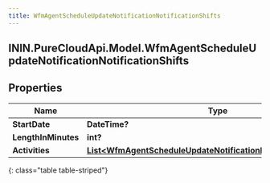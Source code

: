 ```yaml
---
title: WfmAgentScheduleUpdateNotificationNotificationShifts
---
```

## ININ.PureCloudApi.Model.WfmAgentScheduleUpdateNotificationNotificationShifts

## Properties

|Name | Type | Description | Notes|
|------------ | ------------- | ------------- | -------------|
| **StartDate** | **DateTime?** |  | [optional] |
| **LengthInMinutes** | **int?** |  | [optional] |
| **Activities** | [**List&lt;WfmAgentScheduleUpdateNotificationNotificationActivities&gt;**](WfmAgentScheduleUpdateNotificationNotificationActivities.html) |  | [optional] |
{: class="table table-striped"}


